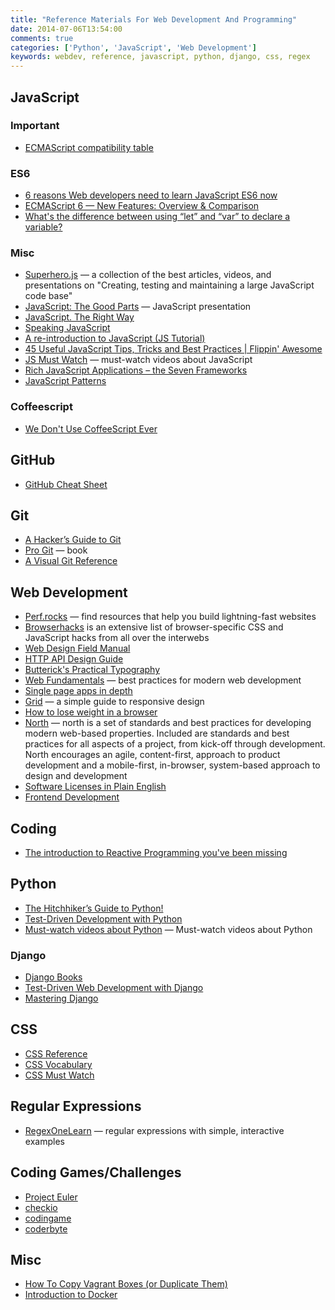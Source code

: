 ```yaml
---
title: "Reference Materials For Web Development And Programming"
date: 2014-07-06T13:54:00
comments: true
categories: ['Python', 'JavaScript', 'Web Development']
keywords: webdev, reference, javascript, python, django, css, regex
---
```

## JavaScript
### Important
* [ECMAScript compatibility table](http://kangax.github.io/compat-table/es6/)

### ES6
* [6 reasons Web developers need to learn JavaScript ES6 now](https://thenextweb.com/dd/2016/03/09/6-reasons-need-learn-javascript-es6-now-not-later/)
* [ECMAScript 6 — New Features: Overview & Comparison](http://es6-features.org/)
* [What's the difference between using “let” and “var” to declare a variable?](http://stackoverflow.com/questions/762011/whats-the-difference-between-using-let-and-var-to-declare-a-variable)

### Misc
* [Superhero.js](http://superherojs.com) — a collection of the best articles, videos, and presentations on "Creating, testing and maintaining a large JavaScript code base"
* [JavaScript: The Good Parts](http://gnab.github.io/js-workshop/) — JavaScript presentation
* [JavaScript. The Right Way](http://jstherightway.org/)
* [Speaking JavaScript](http://speakingjs.com/es5/index.html)
* [A re-introduction to JavaScript (JS Tutorial)](https://developer.mozilla.org/en-US/docs/Web/JavaScript/A_re-introduction_to_JavaScript)
* [45 Useful JavaScript Tips, Tricks and Best Practices | Flippin' Awesome](http://flippinawesome.org/2013/12/23/45-useful-javascript-tips-tricks-and-best-practices)
* [JS Must Watch](https://github.com/bolshchikov/js-must-watch) — must-watch videos about JavaScript
* [Rich JavaScript Applications – the Seven Frameworks](http://blog.stevensanderson.com/2012/08/01/rich-javascript-applications-the-seven-frameworks-throne-of-js-2012/)
* [JavaScript Patterns](http://shichuan.github.io/javascript-patterns/)

### Coffeescript
* [We Don't Use CoffeeScript Ever](http://billpatrianakos.me/blog/2015/07/06/we-dont-use-coffeescript-ever/)

## GitHub
* [GitHub Cheat Sheet](http://github.com/tiimgreen/github-cheat-sheet)

## Git
* [A Hacker’s Guide to Git](http://wildlyinaccurate.com/a-hackers-guide-to-git)
* [Pro Git](http://git-scm.com/book/en/v2) — book
* [A Visual Git Reference](http://marklodato.github.io/visual-git-guide/index-en.html)

## Web Development
* [Perf.rocks](http://www.perf.rocks/) — find resources that help you build lightning-fast websites
* [Browserhacks](http://browserhacks.com/) is an extensive list of browser-specific CSS and JavaScript hacks from all over the interwebs
* [Web Design Field Manual](http://webfieldmanual.com/)
* [HTTP API Design Guide](https://github.com/interagent/http-api-design)
* [Butterick's Practical Typography](http://practicaltypography.com/)
* [Web Fundamentals](https://developers.google.com/web/fundamentals/) — best practices for modern web development
* [Single page apps in depth](http://singlepageappbook.com/)
* [Grid](http://www.adamkaplan.me/grid/) — a simple guide to responsive design
* [How to lose weight in a browser](http://browserdiet.com/en/)
* [North](https://github.com/north/north) — north is a set of standards and best practices for developing modern web-based properties. Included are standards and best practices for all aspects of a project, from kick-off through development. North encourages an agile, content-first, approach to product development and a mobile-first, in-browser, system-based approach to design and development
* [Software Licenses in Plain English](https://tldrlegal.com/)
* [Frontend Development](https://github.com/dypsilon/frontend-dev-bookmarks)

## Coding
* [The introduction to Reactive Programming you've been missing](https://gist.github.com/staltz/868e7e9bc2a7b8c1f754)

## Python
* [The Hitchhiker’s Guide to Python!](http://docs.python-guide.org/en/latest/)
* [Test-Driven Development with Python](http://chimera.labs.oreilly.com/books/1234000000754)
* [Must-watch videos about Python](https://github.com/s16h/py-must-watch) — Must-watch videos about Python

### Django
* [Django Books](https://www.twoscoopspress.com/pages/current-django-books)
* [Test-Driven Web Development with Django](http://test-driven-django-development.readthedocs.org/en/latest/)
* [Mastering Django](http://masteringdjango.com/)

## CSS
* [CSS Reference](http://tympanus.net/codrops/css_reference/)
* [CSS Vocabulary](http://pumpula.net/p/apps/css-vocabulary/)
* [CSS Must Watch](https://github.com/AllThingsSmitty/must-watch-css)

## Regular Expressions
* [RegexOneLearn](http://regexone.com/) — regular expressions with simple, interactive examples

## Coding Games/Challenges
* [Project Euler](https://projecteuler.net/)
* [checkio](https://www.checkio.org/)
* [codingame](http://www.codingame.com/)
* [coderbyte](http://coderbyte.com/)

## Misc
* [How To Copy Vagrant Boxes (or Duplicate Them)](http://www.dev-metal.com/copy-duplicate-vagrant-box/)
* [Introduction to Docker](http://www.youtube.com/watch?v=9bvdc55xYdo)
